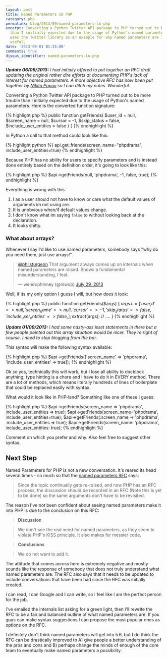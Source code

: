 ```yaml
---
layout: post
title: Named Parameters in PHP
category: php
permalink: blog/2013/09/named-parameters-in-php
excerpt: Converting a Python Twitter API package to PHP turned out to be more trouble
  than I initially expected due to the usage of Python's named parameters. This artice
  uses the Twitter library as an example for why named parameters are important and
  useful.
date: '2013-09-01 01:35:00'
comments: true
disqus_identifier: named-parameters-in-php
---
```


_**Update 06/09/2013:** I had initially offered to put together an RFC draft updating the original rather dire efforts at documenting PHP's lack of interest for named parameters. A more objective RFC has now been put together by [Nikita Popov](https://twitter.com/nikita_ppv) so I can ditch my notes. Wonderful._

Converting a Python Twitter API package to PHP turned out to be more trouble than I initially expected due to the usage of Python's named parameters. Here is the converted function signature:

{% highlight php %}
public function getFriends(
    $user_id = null, 
    $screen_name = null, 
    $cursor = -1, 
    $skip_status = false, 
    $include_user_entities = false
) {
{% endhighlight %}

In Python a call to that method could look like this:

{% highlight python %}
api.get_friends(screen_name="phpdrama", include_user_entities=true)
{% endhighlight %}

Because PHP has no ability for users to specify parameters and is instead done entirely based on the definition order, it's going to look like this:

{% highlight php %}
$api->getFriends(null, 'phpdrama', -1, false, true);
{% endhighlight %}

Everything is wrong with this.

1. I as a user should not have to know or care what the default values of arguments im not using are.
2. It is unobvious when/if default values change.
3. I don't know what im saying `false` to without looking back at the declaration.
4. It looks shitty.

### What about arrays?

Whenever I say I'd like to use named parameters, somebody says "why do you need them, just use arrays!".

<blockquote class="twitter-tweet"><p><a href="https://twitter.com/philsturgeon">@philsturgeon</a> That argument always comes up on internals when named parameters are raised. Shows a fundamental misunderstanding, I feel.</p>&mdash; weierophinney (@mwop) <a href="https://twitter.com/mwop/statuses/361982046433845248">July 29, 2013</a></blockquote>
<script async src="//platform.twitter.com/widgets.js" charset="utf-8"></script>

Well, if its my only option I guess I will, but how does it look:

{% highlight php %}
public function getFriends($args)
{
    $args += [
    	'user_id' => null,
    	'screen_name' => null,
    	'cursor' => -1,
    	'skip_status' => false,
    	'include_user_entities' => false,
    ];
    extract($args);
	// ....
}
{% endhighlight %}

_**Update 01/09/2013:** I had some nasty-ass isset statements in there but a few people pointed out this array situation would be nicer. They're right of course. I need to stop blogging from the bar._

This syntax will make the following syntax available:

{% highlight php %}
$api->getFriends(['screen_name' => 'phpdrama', 'include_user_entities' => true]);
{% endhighlight %}

Ok so yes, technically this will work, but I lose all ability to docblock anything, type hinting is a chore and I have to do it in EVERY method. There are a lot of methods, which means literally hundreds of lines of boilerplate that could be replaced easily with syntax.

What would it look like in PHP-land? Something like one of these I guess:

{% highlight php %}
$api->getFriends(screen_name => 'phpdrama', include_user_entities => true);
$api->getFriends(screen_name='phpdrama', include_user_entities=true);
$api->getFriends(:screen_name => 'phpdrama', :include_user_entities => true);
$api->getFriends(screen_name: 'phpdrama', include_user_entities: true);
{% endhighlight %}

Comment on which you prefer and why. Also feel free to suggest other syntax.

## Next Step

Named Parameters for PHP is not a new conversation. It's reared its head several times - so much so that the [named parameters RFC](https://wiki.php.net/rfc/namedparameters) says:

> Since the topic continually gets re-raised, and now PHP has an RFC process, the discussion should be recorded in an RFC (Note this is yet to be done) so the same arguments don't have to be revisited.

The reason I've not been confident about seeing named parameters make it into PHP is due to the conclusion on this RFC:

> **Discussion**

> We don't see the real need for named parameters, as they seem to violate PHP's KISS principle. It also makes for messier code.

> **Conclusions**

> We do not want to add it.

The attitude that comes across here is extremely negative and mostly sounds like the response of somebody that does not truly understand what named parameters are. The RFC also says that it needs to be updated to include conversations that have been had since the RFC was initially created. 

I can read, I can Google and I can write, so I feel like I am the perfect person for the job.

I've emailed the internals list asking for a green light, then I'll rewrite the RFC to be a fair and balanced outline of what named parameters are. If you guys can make syntax suggestions I can propose the most popular ones as options on the RFC.

I definitely don't think named parameters will get into 5.6, but I do think the RFC can be drastically improved to A) give people a better understanding of the pros and cons and B) perhaps change the minds of enough of the core team to eventually make named parameters a possibility.
